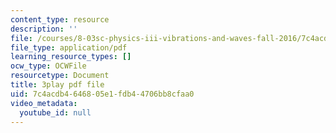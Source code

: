 ```yaml
---
content_type: resource
description: ''
file: /courses/8-03sc-physics-iii-vibrations-and-waves-fall-2016/7c4acdb4646805e1fdb44706bb8cfaa0_Dlhma3z57SA.pdf
file_type: application/pdf
learning_resource_types: []
ocw_type: OCWFile
resourcetype: Document
title: 3play pdf file
uid: 7c4acdb4-6468-05e1-fdb4-4706bb8cfaa0
video_metadata:
  youtube_id: null
---
```

